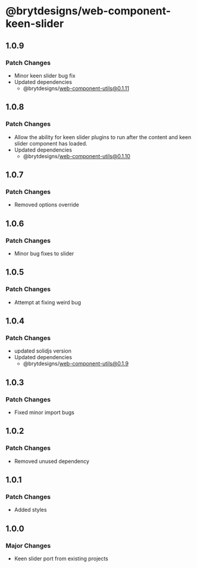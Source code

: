 # @brytdesigns/web-component-keen-slider

## 1.0.9

### Patch Changes

- Minor keen slider bug fix
- Updated dependencies
  - @brytdesigns/web-component-utils@0.1.11

## 1.0.8

### Patch Changes

- Allow the ability for keen slider plugins to run after the content and keen slider component has loaded.
- Updated dependencies
  - @brytdesigns/web-component-utils@0.1.10

## 1.0.7

### Patch Changes

- Removed options override

## 1.0.6

### Patch Changes

- Minor bug fixes to slider

## 1.0.5

### Patch Changes

- Attempt at fixing weird bug

## 1.0.4

### Patch Changes

- updated solidjs version
- Updated dependencies
  - @brytdesigns/web-component-utils@0.1.9

## 1.0.3

### Patch Changes

- Fixed minor import bugs

## 1.0.2

### Patch Changes

- Removed unused dependency

## 1.0.1

### Patch Changes

- Added styles

## 1.0.0

### Major Changes

- Keen slider port from existing projects
